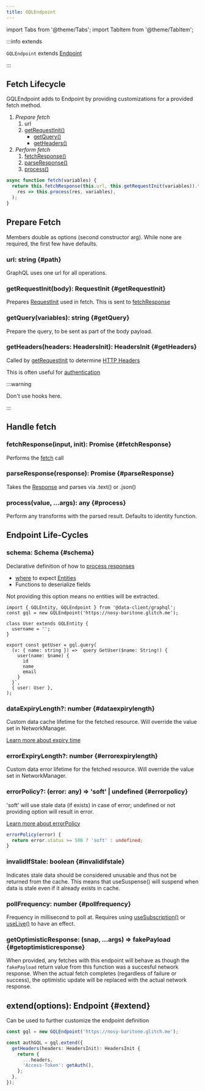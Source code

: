 ```yaml
---
title: GQLEndpoint
---
```


import Tabs from '@theme/Tabs';
import TabItem from '@theme/TabItem';

:::info extends

`GQLEndpoint` extends [Endpoint](/rest/api/Endpoint)

:::

## Fetch Lifecycle

GQLEndpoint adds to Endpoint by providing customizations for a provided fetch method.

1. _Prepare fetch_
   1. url
   1. [getRequestInit()](#getRequestInit)
      - [getQuery()](#getQuery)
      - [getHeaders()](#getHeaders)
1. _Perform fetch_
   1. [fetchResponse()](#fetchResponse)
   1. [parseResponse()](#parseResponse)
   1. [process()](#process)

```ts title="fetch implementation for GQLEndpoint"
async function fetch(variables) {
  return this.fetchResponse(this.url, this.getRequestInit(variables)).then(
    res => this.process(res, variables),
  );
}
```

## Prepare Fetch

Members double as options (second constructor arg). While none are required, the first few
have defaults.

### url: string {#path}

GraphQL uses one url for all operations.


### getRequestInit(body): RequestInit {#getRequestInit}

Prepares [RequestInit](https://developer.mozilla.org/en-US/docs/Web/API/WindowOrWorkerGlobalScope/fetch) used in fetch.
This is sent to [fetchResponse](#fetchResponse)

### getQuery(variables): string {#getQuery}

Prepare the query, to be sent as part of the body payload.

### getHeaders(headers: HeadersInit): HeadersInit {#getHeaders}

Called by [getRequestInit](#getRequestInit) to determine [HTTP Headers](https://developer.mozilla.org/en-US/docs/Web/API/Request/headers)

This is often useful for [authentication](../auth)

:::warning

Don't use hooks here.

:::

## Handle fetch

### fetchResponse(input, init): Promise {#fetchResponse}

Performs the [fetch](https://developer.mozilla.org/en-US/docs/Web/API/Fetch_API) call

### parseResponse(response): Promise {#parseResponse}

Takes the [Response](https://developer.mozilla.org/en-US/docs/Web/API/Response) and parses via .text() or .json()

### process(value, ...args): any {#process}

Perform any transforms with the parsed result. Defaults to identity function.

## Endpoint Life-Cycles

### schema: Schema {#schema}

Declarative definition of how to [process responses](/docs/concepts/normalization)

- [where](/docs/concepts/normalization) to expect [Entities](./GQLEntity.md)
- Functions to deserialize fields

Not providing this option means no entities will be extracted.

```tsx
import { GQLEntity, GQLEndpoint } from '@data-client/graphql';
const gql = new GQLEndpoint('https://nosy-baritone.glitch.me');

class User extends GQLEntity {
  username = '';
}

export const getUser = gql.query(
  (v: { name: string }) => `query GetUser($name: String!) {
    user(name: $name) {
      id
      name
      email
    }
  }`,
  { user: User },
);
```

### dataExpiryLength?: number {#dataexpirylength}

Custom data cache lifetime for the fetched resource. Will override the value set in NetworkManager.

[Learn more about expiry time](/docs/concepts/expiry-policy#expiry-time)

### errorExpiryLength?: number {#errorexpirylength}

Custom data error lifetime for the fetched resource. Will override the value set in NetworkManager.

### errorPolicy?: (error: any) => 'soft' | undefined {#errorpolicy}

'soft' will use stale data (if exists) in case of error; undefined or not providing option will result
in error.

[Learn more about errorPolicy](/docs/concepts/error-policy)

```ts
errorPolicy(error) {
  return error.status >= 500 ? 'soft' : undefined;
}
```

### invalidIfStale: boolean {#invalidifstale}

Indicates stale data should be considered unusable and thus not be returned from the cache. This means
that useSuspense() will suspend when data is stale even if it already exists in cache.

### pollFrequency: number {#pollfrequency}

Frequency in millisecond to poll at. Requires using [useSubscription()](/docs/api/useSubscription) or
[useLive()](/docs/api/useLive) to have an effect.

### getOptimisticResponse: (snap, ...args) => fakePayload {#getoptimisticresponse}

When provided, any fetches with this endpoint will behave as though the `fakePayload` return value
from this function was a succesful network response. When the actual fetch completes (regardless
of failure or success), the optimistic update will be replaced with the actual network response.

## extend(options): Endpoint {#extend}

Can be used to further customize the endpoint definition

```typescript
const gql = new GQLEndpoint('https://nosy-baritone.glitch.me');

const authGQL = gql.extend({
  getHeaders(headers: HeadersInit): HeadersInit {
    return {
      ...headers,
      'Access-Token': getAuth(),
    };
  },
});
```
